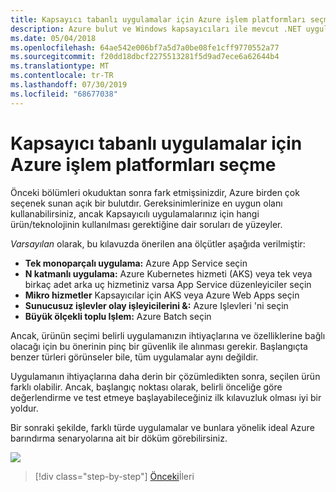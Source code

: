 ```yaml
---
title: Kapsayıcı tabanlı uygulamalar için Azure işlem platformları seçme
description: Azure bulut ve Windows kapsayıcıları ile mevcut .NET uygulamalarını modernleştirin | Kapsayıcı tabanlı uygulamalar için Azure işlem platformları seçme
ms.date: 05/04/2018
ms.openlocfilehash: 64ae542e006bf7a5d7a0be08fe1cff9770552a77
ms.sourcegitcommit: f20dd18dbcf2275513281f5d9ad7ece6a62644b4
ms.translationtype: MT
ms.contentlocale: tr-TR
ms.lasthandoff: 07/30/2019
ms.locfileid: "68677038"
---
```

# <a name="choosing-azure-compute-platforms-for-container-based-applications"></a>Kapsayıcı tabanlı uygulamalar için Azure işlem platformları seçme

Önceki bölümleri okuduktan sonra fark etmişsinizdir, Azure birden çok seçenek sunan açık bir bulutdır. Gereksinimlerinize en uygun olanı kullanabilirsiniz, ancak Kapsayıcılı uygulamalarınız için hangi ürün/teknolojinin kullanılması gerektiğine dair soruları de yüzeyler.

*Varsayılan* olarak, bu kılavuzda önerilen ana ölçütler aşağıda verilmiştir:

- **Tek monoparçalı uygulama:** Azure App Service seçin
- **N katmanlı uygulama:** Azure Kubernetes hizmeti (AKS) veya tek veya birkaç adet arka uç hizmetiniz varsa App Service düzenleyiciler seçin
- **Mikro hizmetler** Kapsayıcılar için AKS veya Azure Web Apps seçin
- **Sunucusuz işlevler olay işleyicilerini &:** Azure Işlevleri 'ni seçin
- **Büyük ölçekli toplu Işlem:** Azure Batch seçin

Ancak, ürünün seçimi belirli uygulamanızın ihtiyaçlarına ve özelliklerine bağlı olacağı için bu önerinin pinç bir güvenlik ile alınması gerekir. Başlangıçta benzer türleri görünseler bile, tüm uygulamalar aynı değildir.

Uygulamanın ihtiyaçlarına daha derin bir çözümledikten sonra, seçilen ürün farklı olabilir. Ancak, başlangıç noktası olarak, belirli önceliğe göre değerlendirme ve test etmeye başlayabileceğiniz ilk kılavuzluk olması iyi bir yoldur.

Bir sonraki şekilde, farklı türde uygulamalar ve bunlara yönelik ideal Azure barındırma senaryolarına ait bir döküm görebilirsiniz.

![](./media/image8.5.png)

> [!div class="step-by-step"]
> [Önceki](when-to-deploy-windows-containers-to-azure-container-service-kubernetes.md)İleri
> [](build-resilient-services-ready-for-the-cloud-embrace-transient-failures-in-the-cloud.md)
